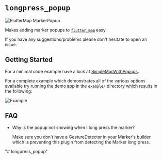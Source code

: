 # `longpress_popup`

![FlutterMap MarkerPopup](https://raw.githubusercontent.com/ymrabti/fluttermap_markerpopup/main/demo.gif)

Makes adding marker popups to [`flutter_map`](https://github.com/fleaflet/flutter_map) easy.

If you have any suggestions/problems please don't hesitate to open an issue.

## Getting Started

For a minimal code example have a look at [SimpleMapWithPopups](https://github.com/ymrabti/fluttermap_markerpopup/blob/master/example/lib/simple_map_with_popups.dart).

For a complete example which demonstrates all of the various options available try running the demo app in the `example/` directory which results in the following:

![Example](https://raw.githubusercontent.com/ymrabti/fluttermap_markerpopup/main/demo.gif)

## FAQ

* Why is the popup not showing when I long press the marker?

  Make sure you don't have a GestureDetector in your Marker's builder which is preventing this plugin from detecting the Marker long press.

"# longpress_popup"
